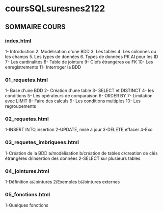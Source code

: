 # coursSQLsuresnes2122

## SOMMAIRE COURS

### index.html
1- Introduction
2. Modélisation d'une BDD
3. Les tables
4. Les colonnes ou les champs
5. Les types de données
6. Types de données PK AI pour les ID
7- Les cardinalités
8- Table de jointure
9- Clefs étrangères ou FK
10- Les enregistrements
11- Interroger la BDD

### 01_requetes.html
1- Base d'une BDD
2- Création d'une table
3- SELECT et DISTINCT
4- les conditions
5- Les opérateurs de comparaison
6- ORDER BY
7- Limitation avec LIMIT
8- Faire des calculs
9- Les conditions multiples
10- Les regroupements

### 02_requetes.html
1-INSERT INTO,insertion
2-UPDATE, mise à jour 
3-DELETE,effacer
4-Exo
### 03_requetes_imbriquees.html
1-Création de la BDD
a/modélisation
b/création de tables
c/creation de clés étrangères
d/insertion des données
2-SELECT sur plusieurs tables
### 04_jointures.html
1-Définition
a/Jointures
2/Exemples
b/Jointures externes


### 05_fonctions.html
1-Quelques fonctions